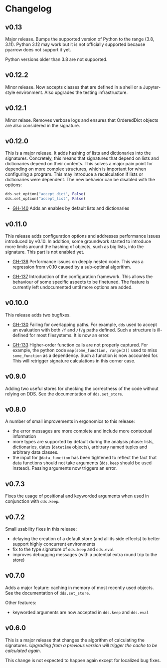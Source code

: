 # Changelog

## v0.13

Major release. Bumps the supported version of Python to the range (3.8, 3.11).
Python 3.12 may work but it is not officially supported because pyarrow does not
support it yet.

Python versions older than 3.8 are not supported.

## v0.12.2

Minor release. Now accepts classes that are defined in a shell or a
Jupyter-style environment. Also upgrades the testing infrastructure.

## v0.12.1

Minor relase. Removes verbose logs and ensures that OrderedDict objects are also
considered in the signature.

## v0.12.0

This is a major release. It adds hashing of lists and dictionaries into the
signatures. Concretely, this means that signatures that depend on lists and
dictionaries depend on their contents. This solves a major pain point for
depending on more complex structures, which is important for when configuring a
program. This may introduce a recalculation if lists or dictionaries were
dependent. The new behavior can be disabled with the options:

```py
dds.set_option("accept_dict", False)
dds.set_option("accept_list", False)
```

- [GH-140](https://github.com/tjhunter/dds_py/issues/140) Adds an enables by
  default lists and dictionaries

## v0.11.0

This release adds configuration options and addresses performance issues
introduced by v0.10. In addition, some groundwork started to introduce more
limits around the hashing of objects, such as big lists, into the signature.
This part is not enabled yet.

- [GH-136](https://github.com/tjhunter/dds_py/issues/136) Performance issues on
  deeply nested code. This was a regression from v0.10 caused by a sub-optimal
  algorithm.

- [GH-137](https://github.com/tjhunter/dds_py/issues/137) Introduction of the
  configuration framework. This allows the behaviour of some specific aspects to
  be finetuned. The feature is currently left undocumented until more options
  are added.

## v0.10.0

This release adds two bugfixes.

- [GH-130](https://github.com/tjhunter/dds_py/issues/130) Failing for
  overlapping paths. For example, `dds` used to accept an evaluation with both
  `/f` and `/f/g` paths defined. Such a structure is ill-defined for most
  filesystems. It is now an error.

- [GH-133](https://github.com/tjhunter/dds_py/issues/133) Higher-order function
  calls are not properly captured. For example, the python code
  `map(some_function, range(2))` used to miss `some_function` as a dependency.
  Such a function is now accounted for. This will retrigger signature
  calculations in this corner case.

## v0.9.0

Adding two useful stores for checking the correctness of the code without
relying on DDS. See the documentation of `dds.set_store`.

## v0.8.0

A number of small improvements in ergonomics to this release:

- the error messages are more complete and include more contextual information
- more types are supported by default during the analysis phase: lists,
  dictionaries, dates (`datetime` objects), arbitrary named tuples and arbitrary
  data classes.
- the input for `@data_function` has been tightened to reflect the fact that
  data functions should not take arguments (`dds.keep` should be used instead).
  Passing arguments now triggers an error.

## v0.7.3

Fixes the usage of positional and keyworded arguments when used in conjunction
with `dds.keep`.

## v0.7.2

Small usability fixes in this release:

- delaying the creation of a default store (and all its side effects) to better
  support highly concurrent environments
- fix to the type signature of `dds.keep` and `dds.eval`
- improves debugging messages (with a potential extra round trip to the store)

## v0.7.0

Adds a major feature: caching in memory of most recently used objects. See the
documentation of `dds.set_store`.

Other features:

- keyworded arguments are now accepted in `dds.keep` and `dds.eval`

## v0.6.0

This is a major release that changes the algorithm of calculating the
signatures. _Upgrading from a previous version will trigger the cache to be
calculated again_.

This change is not expected to happen again except for localized bug fixes.
